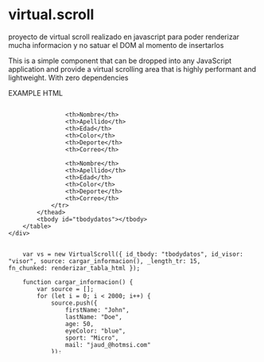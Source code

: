 # virtual.scroll
proyecto de virtual scroll realizado en javascript para poder
renderizar mucha informacion y no satuar el DOM al momento de
insertarlos


This is a simple component that can be dropped into any JavaScript application and provide a virtual scrolling area that is highly performant and lightweight. With zero dependencies 


EXAMPLE HTML

 <div id="visor" style="height: 500px;overflow: auto;width: 100%">
        <table id="tabledatos" style="widows: 100%;">
            <thead>
                <tr>
                    <th>position</th>
                    <th>Nombre</th>
                    <th>Apellido</th>
                    <th>Edad</th>
                    <th>Color</th>
                    <th>Deporte</th>
                    <th>Correo</th>

                    <th>Nombre</th>
                    <th>Apellido</th>
                    <th>Edad</th>
                    <th>Color</th>
                    <th>Deporte</th>
                    <th>Correo</th>

                    <th>Nombre</th>
                    <th>Apellido</th>
                    <th>Edad</th>
                    <th>Color</th>
                    <th>Deporte</th>
                    <th>Correo</th>
                </tr>
            </thead>
            <tbody id="tbodydatos"></tbody>
        </table>
    </div>


        var vs = new VirtualScroll({ id_tbody: "tbodydatos", id_visor: "visor", source: cargar_informacion(), _length_tr: 15,                                       fn_chunked: renderizar_tabla_html });

        function cargar_informacion() {
            var source = [];
            for (let i = 0; i < 2000; i++) {
                source.push({
                    firstName: "John",
                    lastName: "Doe",
                    age: 50,
                    eyeColor: "blue",
                    sport: "Micro",
                    mail: "jaud_@hotmsi.com"
                });

            }
            return source;
        }


        function renderizar_tabla_html(_i, f, source) {

            var _html = '';
            for (let i = _i; i < f; i++) {
                const element = source[i];

                if (element == undefined) {
                    break;
                }
                _html += '<tr>';
                _html += '<td>' + (i + 1) + '</td>';
                _html += '<td>' + element.firstName + '</td>';
                _html += '<td>' + element.lastName + '</td>';
                _html += '<td>' + element.age + '</td>';
                _html += '<td>' + element.eyeColor + '</td>';
                _html += '<td>' + element.sport + '</td>';
                _html += '<td>' + element.mail + '</td>';

                _html += '<td>' + element.firstName + '</td>';
                _html += '<td>' + element.lastName + '</td>';
                _html += '<td>' + element.age + '</td>';
                _html += '<td>' + element.eyeColor + '</td>';
                _html += '<td>' + element.sport + '</td>';
                _html += '<td>' + element.mail + '</td>';

                _html += '<td>' + element.firstName + '</td>';
                _html += '<td>' + element.lastName + '</td>';
                _html += '<td>' + element.age + '</td>';
                _html += '<td>' + element.eyeColor + '</td>';
                _html += '<td>' + element.sport + '</td>';
                _html += '<td>' + element.mail + '</td>';
                _html += '</tr>';
            }

            return _html;
        }


